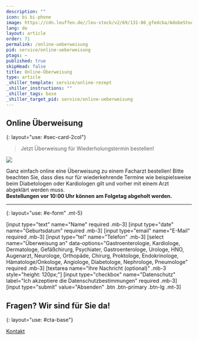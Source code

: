 ```yaml
---
description: ""
icon: bi bi-phone
image: https://cdn.leuffen.de//leu-stock/v2/69/131-86_gfedcba/AdobeStock_319898261.webp
lang: de
layout: article
order: 71
permalink: /online-ueberweisung
pid: service/online-ueberweisung
ptags: ~
published: true
skipHead: false
title: Online-Überweisung
type: article
_shiller_template: service/online-rezept
_shiller_instructions: ""
_shiller_tags: base
_shiller_target_pid: service/online-ueberweisung
---
```

## Online Überweisung
{: layout="use: #sec-card-2col"}

> Jetzt Überweisung für Wiederholungstermin bestellen!

![](https://cdn.leuffen.de//leu-stock/v2/96/c_gfedcba/AdobeStock_249986710.webp)

Ganz einfach online eine Überweisung zu einem Facharzt bestellen! Bitte beachten Sie, dass dies nur für wiederkehrende Termine wie beispielsweise beim Diabetologen oder Kardiologen gilt und vorher mit einem Arzt abgeklärt werden muss.  
**Bestellungen vor 10:00 Uhr können am Folgetag abgeholt werden.**



---
{: layout="use: #e-form" .mt-5}

[input type="text"  name="Name" required .mb-3]
[input type="date" name="Geburtsdatum" required .mb-3]
[input type="email" name="E-Mail" required .mb-3]
[input type="tel" name="Telefon" .mb-3]
[select name="Überweisung an" data-options="Gastroenterologie, Kardiologe, Dermatologe, Gefäßchirurg, Psychiater, Gastroenterologe, Urologe, HNO, Augenarzt, Neurologe, Orthopäde, Chirurg, Proktologe, Endokrinologe, Hämatologe/Onkologe, Angiologe, Diabetologe, Nephrologe, Pneumologe" required .mb-3]
[textarea name="Ihre Nachricht (optional)" .mb-3 style="height: 120px;"]
[input type="checkbox" name="Datenschutz" label="Ich akzeptiere die Datenschutzbestimmungen" required .mb-3]
[input type="submit" value="Absenden" .btn .btn-primary .btn-lg .mt-3]



## Fragen? Wir sind für Sie da!
{: layout="use: #cta-base"}

[Kontakt](/kontakt)
